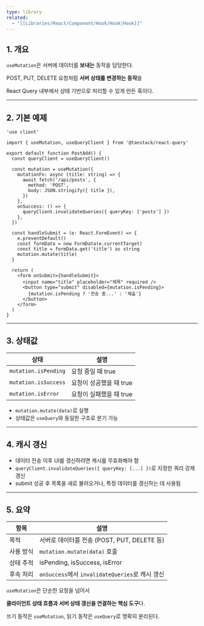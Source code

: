 ```yaml
---
type: library
related:
  - "[[Libraries/React/Component/Hook/Hook|Hook]]"
---
```

## 1. 개요

`useMutation`은 서버에 데이터를 **보내는** 동작을 담당한다.

POST, PUT, DELETE 요청처럼 **서버 상태를 변경하는 동작**을

React Query 내부에서 상태 기반으로 처리할 수 있게 만든 훅이다.

---

## 2. 기본 예제

```tsx
'use client'

import { useMutation, useQueryClient } from '@tanstack/react-query'

export default function PostAdd() {
  const queryClient = useQueryClient()

  const mutation = useMutation({
    mutationFn: async (title: string) => {
      await fetch('/api/posts', {
        method: 'POST',
        body: JSON.stringify({ title }),
      })
    },
    onSuccess: () => {
      queryClient.invalidateQueries({ queryKey: ['posts'] })
    },
  })

  const handleSubmit = (e: React.FormEvent) => {
    e.preventDefault()
    const formData = new FormData(e.currentTarget)
    const title = formData.get('title') as string
    mutation.mutate(title)
  }

  return (
    <form onSubmit={handleSubmit}>
      <input name="title" placeholder="제목" required />
      <button type="submit" disabled={mutation.isPending}>
        {mutation.isPending ? '전송 중...' : '제출'}
      </button>
    </form>
  )
}

```

---

## 3. 상태값

|상태|설명|
|---|---|
|`mutation.isPending`|요청 중일 때 true|
|`mutation.isSuccess`|요청이 성공했을 때 true|
|`mutation.isError`|요청이 실패했을 때 true|

- `mutation.mutate(data)`로 실행
- 상태값은 `useQuery`와 동일한 구조로 분기 가능

---

## 4. 캐시 갱신

- 데이터 전송 이후 UI를 갱신하려면 캐시를 무효화해야 함
- `queryClient.invalidateQueries({ queryKey: [...] })`로 지정한 쿼리 강제 갱신
- submit 성공 후 목록을 새로 불러오거나, 특정 데이터를 갱신하는 데 사용됨

---

## 5. 요약

|항목|설명|
|---|---|
|목적|서버로 데이터를 전송 (POST, PUT, DELETE 등)|
|사용 방식|`mutation.mutate(data)` 호출|
|상태 추적|isPending, isSuccess, isError|
|후속 처리|`onSuccess`에서 `invalidateQueries`로 캐시 갱신|

`useMutation`은 단순한 요청을 넘어서

**클라이언트 상태 흐름과 서버 상태 갱신을 연결하는 핵심 도구**다.

쓰기 동작은 `useMutation`, 읽기 동작은 `useQuery`로 명확히 분리된다.